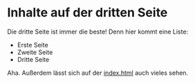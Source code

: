 # Inhalte auf der dritten Seite

Die dritte Seite ist immer die beste! Denn hier kommt eine Liste:
- Erste Seite
- Zweite Seite
- Dritte Seite

Aha. Außerdem lässt sich auf der [index.html](Startseite) auch vieles sehen.
